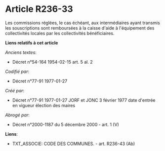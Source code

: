 # Article R236-33

Les commissions réglées, le cas échéant, aux intermédiaires ayant transmis les souscriptions sont remboursées à la caisse
d'aide à l'équipement des collectivités locales par les collectivités bénéficiaires.

**Liens relatifs à cet article**

_Anciens textes_:

  - Décret n°54-164 1954-02-15 art. 5 al. 2

_Codifié par_:

  - Décret n°77-91 1977-01-27

_Créé par_:

  - Décret n°77-91 1977-01-27 JORF et JONC 3 février 1977 date d'entrée en vigueur élection des maires

_Abrogé par_:

  - Décret n°2000-1187 du 5 décembre 2000 - art. 1 (V)

**Liens**:

  - TXT_ASSOCIE: CODE DES COMMUNES. - art. R236-43 (Ab)
